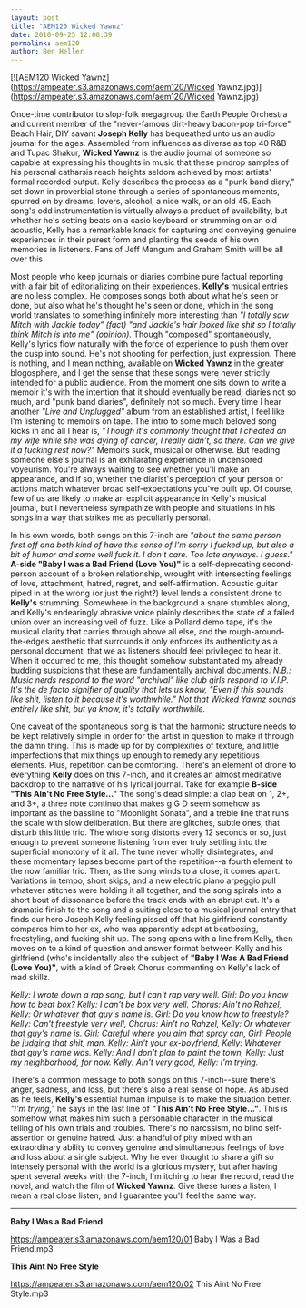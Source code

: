 ```yaml
---
layout: post
title: "AEM120 Wicked Yawnz"
date: 2010-09-25 12:00:39
permalink: aem120
author: Ben Heller
---
```

[![AEM120 Wicked Yawnz](https://ampeater.s3.amazonaws.com/aem120/Wicked Yawnz.jpg)](https://ampeater.s3.amazonaws.com/aem120/Wicked Yawnz.jpg)

Once-time contributor to slop-folk megagroup the Earth People Orchestra and current member of the "never-famous dirt-heavy bacon-pop tri-force" Beach Hair, DIY savant **Joseph Kelly** has bequeathed unto us an audio journal for the ages. Assembled from influences as diverse as top 40 R&B and Tupac Shakur, **Wicked Yawnz** is the audio journal of someone so capable at expressing his thoughts in music that these pindrop samples of his personal catharsis reach heights seldom achieved by most artists' formal recorded output. Kelly describes the process as a "punk band diary," set down in proverbial stone through a series of spontaneous moments, spurred on by dreams, lovers, alcohol, a nice walk, or an old 45. Each song's odd instrumentation is virtually always a product of availability, but whether he's setting beats on a casio keyboard or strumming on an old acoustic, Kelly has a remarkable knack for capturing and conveying genuine experiences in their purest form and planting the seeds of his own memories in listeners. Fans of Jeff Mangum and Graham Smith will be all over this.

<!-- more -->

Most people who keep journals or diaries combine pure factual reporting with a fair bit of editorializing on their experiences. **Kelly's** musical entries are no less complex. He composes songs both about what he's seen or done, but also what he's thought he's seen or done, which in the song world translates to something infinitely more interesting than _"I totally saw Mitch with Jackie today" (fact) "and Jackie's hair looked like shit so I totally think Mitch is into me" (opinion)._ Though "composed" spontaneously, Kelly's lyrics flow naturally with the force of experience to push them over the cusp into sound. He's not shooting for perfection, just expression. There is nothing, and I mean nothing, available on **Wicked Yawnz** in the greater blogosphere, and I get the sense that these songs were never strictly intended for a public audience. From the moment one sits down to write a memoir it's with the intention that it should eventually be read; diaries not so much, and "punk band diaries", definitely not so much. Every time I hear another _"Live and Unplugged"_ album from an established artist, I feel like I'm listening to memoirs on tape. The intro to some much beloved song kicks in and all I hear is, _"Though it's commonly thought that I cheated on my wife while she was dying of cancer, I really didn't, so there. Can we give it a fucking rest now?"_ Memoirs suck, musical or otherwise. But reading someone else's journal is an exhilarating experience in uncensored voyeurism. You're always waiting to see whether you'll make an appearance, and if so, whether the diarist's perception of your person or actions match whatever broad self-expectations you've built up. Of course, few of us are likely to make an explicit appearance in Kelly's musical journal, but I nevertheless sympathize with people and situations in his songs in a way that strikes me as peculiarly personal.

In his own words, both songs on this 7-inch are _"about the same person first off and both kind of have this sense of I'm sorry I fucked up, but also a bit of humor and some well fuck it. I don't care. Too late anyways. I guess."_ **A-side "Baby I was a Bad Friend (Love You)"** is a self-deprecating second-person account of a broken relationship, wrought with intersecting feelings of love, attachment, hatred, regret, and self-affirmation. Acoustic guitar piped in at the wrong (or just the right?) level lends a consistent drone to **Kelly's** strumming. Somewhere in the background a snare stumbles along, and Kelly's endearingly abrasive voice plainly describes the state of a failed union over an increasing veil of fuzz. Like a Pollard demo tape, it's the musical clarity that carries through above all else, and the rough-around-the-edges aesthetic that surrounds it only enforces its authenticity as a personal document, that we as listeners should feel privileged to hear it. When it occurred to me, this thought somehow substantiated my already budding suspicions that these are fundamentally archival documents. _N.B.: Music nerds respond to the word "archival" like club girls respond to V.I.P. It's the de facto signifier of quality that lets us know, "Even if this sounds like shit, listen to it because it's worthwhile." Not that Wicked Yawnz sounds entirely like shit, but ya know, it's totally worthwhile._

One caveat of the spontaneous song is that the harmonic structure needs to be kept relatively simple in order for the artist in question to make it through the damn thing. This is made up for by complexities of texture, and little imperfections that mix things up enough to remedy any repetitious elements. Plus, repetition can be comforting. There's an element of drone to everything **Kelly** does on this 7-inch, and it creates an almost meditative backdrop to the narrative of his lyrical journal. Take for example **B-side "This Ain't No Free Style..."** The song's dead simple: a clap beat on 1, 2+, and 3+, a three note continuo that makes g G D seem somehow as important as the bassline to "Moonlight Sonata", and a treble line that runs the scale with slow deliberation. But there are glitches, subtle ones, that disturb this little trio. The whole song distorts every 12 seconds or so, just enough to prevent someone listening from ever truly settling into the superficial monotony of it all. The tune never wholly disintegrates, and these momentary lapses become part of the repetition--a fourth element to the now familiar trio. Then, as the song winds to a close, it comes apart. Variations in tempo, short skips, and a new electric piano arpeggio pull whatever stitches were holding it all together, and the song spirals into a short bout of dissonance before the track ends with an abrupt cut. It's a dramatic finish to the song and a suiting close to a musical journal entry that finds our hero Joseph Kelly feeling pissed off that his girlfriend constantly compares him to her ex, who was apparently adept at beatboxing, freestyling, and fucking shit up. The song opens with a line from Kelly, then moves on to a kind of question and answer format between Kelly and his girlfriend (who's incidentally also the subject of **"Baby I Was A Bad Friend (Love You)"**, with a kind of Greek Chorus commenting on Kelly's lack of mad skillz.

_Kelly: I wrote down a rap song, but I can't rap very well. Girl: Do you know how to beat box? Kelly: I can't be box very well. Chorus: Ain't no Rahzel, Kelly: Or whatever that guy's name is. Girl: Do you know how to freestyle? Kelly: Can't freestyle very well, Chorus: Ain't no Rahzel, Kelly: Or whatever that guy's name is. Girl: Careful where you aim that spray can, Girl: People be judging that shit, man. Kelly: Ain't your ex-boyfriend, Kelly: Whatever that guy's name was. Kelly: And I don't plan to paint the town, Kelly: Just my neighborhood, for now. Kelly: Ain't very good, Kelly: I'm trying._

There's a common message to both songs on this 7-inch--sure there's anger, sadness, and loss, but there's also a real sense of hope. As abused as he feels, **Kelly's** essential human impulse is to make the situation better. _"I'm trying,"_ he says in the last line of **"This Ain't No Free Style..."**. This is somehow what makes him such a personable character in the musical telling of his own trials and troubles. There's no narcssism, no blind self-assertion or genuine hatred. Just a handful of pity mixed with an extraordinary ability to convey genuine and simultaneous feelings of love and loss about a single subject. Why he ever thought to share a gift so intensely personal with the world is a glorious mystery, but after having spent several weeks with the 7-inch, I'm itching to hear the record, read the novel, and watch the film of **Wicked Yawnz**. Give these tunes a listen, I mean a real close listen, and I guarantee you'll feel the same way.

---

**Baby I Was a Bad Friend**

https://ampeater.s3.amazonaws.com/aem120/01 Baby I Was a Bad Friend.mp3

**This Aint No Free Style**

https://ampeater.s3.amazonaws.com/aem120/02 This Aint No Free Style.mp3

